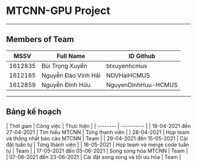 # MTCNN-GPU Project
---
## Members of Team
| MSSV | Full Name | ID Github |
| ---- | ---- | -------- |
| 1612835 | Bùi Trọng Xuyến | btxuyenhcmus |
| 1612165 | Nguyễn Đào Vinh Hải | NDVHaiHCMUS |
| 1612859 | Nguyễn Đình Hữu | NguyenDinhHuu-HCMUS |

---
## Bảng kế hoạch
| Thời gian | Công việc | Thực hiện |
| -------- | ---------- |
| 18-04-2021 đến 27-04-2021 | Tìm hiểu MTCNN | Từng thanh viên |
| 28-04-2021 | Họp team và thống nhất báo cáo MTCNN | Team |
| 29-04-2021 đến 15-05-2021 | Cài đặt tuần tự | Từng thành viên |
| 16-05-2021 | Họp team và merge code tuần tự | Team |
| 17-05-2021 đến 05-06-2021 | Song song hóa MTCNN | Team |
| 07-06-2021 đến 23-06-2021 | Cài đặt song song và tối ưu hóa | Team |